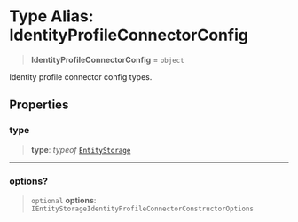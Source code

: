# Type Alias: IdentityProfileConnectorConfig

> **IdentityProfileConnectorConfig** = `object`

Identity profile connector config types.

## Properties

### type

> **type**: *typeof* [`EntityStorage`](../variables/IdentityProfileConnectorType.md#entitystorage)

***

### options?

> `optional` **options**: `IEntityStorageIdentityProfileConnectorConstructorOptions`
